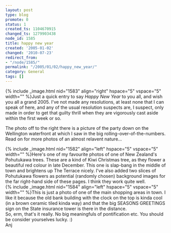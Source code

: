 ```yaml
---
layout: post
type: blog
promote: 0
status: 1
created_ts: 1104670915
changed_ts: 1279903438
node_id: 1585
title: happy new year
created: '2005-01-02'
changed: '2010-07-23'
redirect_from:
- "/node/1585/"
permalink: "/2005/01/02/happy_new_year/"
category: General
tags: []
---
```

{% include _image.html nid="1583" align="right" hspace="5" vspace="5" width="" %}Just a quick entry to say _Happy New Year_ to you all, and wish you all a grand 2005. I've not made any resolutions, at least none that I can speak of here, and any of the usual resolution suspects are, I suspect, only made in order to get that guilty thrill when they are vigorously cast aside within the first week or so.  

The photo off to the right there is a picture of the party down on the Wellington waterfront at which I saw in the big rolling-over-of-the-numbers.  Read on for more photos of an almost relavent nature...
<!--break-->

<div style="clear:both;">
{% include _image.html nid="1582" align="left" hspace="5" vspace="5" width="" %}Here's one of my favourite photos of one of New Zealand's Pohutukawa trees.  These are a kind of Kiwi Christmas tree, as they flower a beautiful red colour in late December.  This one is slap-bang in the middle of town and brightens up The Terrace nicely.  I've also added two slices of Pohutukawa flowers as potential (randomly chosen) background images for the far right-hand side of these pages.  I think they work quite well.
</div>

<div style="clear:both;">
{% include _image.html nid="1584" align="left" hspace="5" vspace="5" width="" %}This is just a photo of one of the main shopping areas in town.  I like it because the old bank building with the clock on the top is kinda cool (in a brown ceramic tiled kinda way) and that the big SEASONS GREETINGS sign on the State insurance tower is there in the distance.
</div>

<div style="clear:both;">
So, erm, that's it really.  No big meaningfuls of pontification etc.  You should be consider yourselves lucky. :)
</div>
Anj
